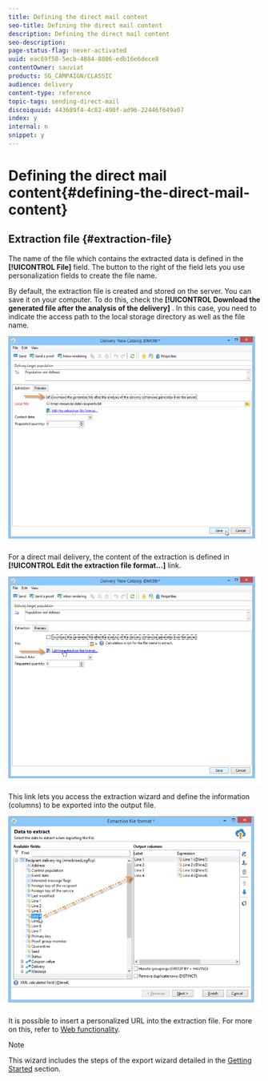 ```yaml
---
title: Defining the direct mail content
seo-title: Defining the direct mail content
description: Defining the direct mail content
seo-description: 
page-status-flag: never-activated
uuid: eac69f58-5ecb-4884-8806-edb16e6dece8
contentOwner: sauviat
products: SG_CAMPAIGN/CLASSIC
audience: delivery
content-type: reference
topic-tags: sending-direct-mail
discoiquuid: 443689f4-4c82-490f-ad96-22446f649a07
index: y
internal: n
snippet: y
---
```


# Defining the direct mail content{#defining-the-direct-mail-content}

## Extraction file {#extraction-file}

The name of the file which contains the extracted data is defined in the **[!UICONTROL File]** field. The button to the right of the field lets you use personalization fields to create the file name.

By default, the extraction file is created and stored on the server. You can save it on your computer. To do this, check the **[!UICONTROL Download the generated file after the analysis of the delivery]** . In this case, you need to indicate the access path to the local storage directory as well as the file name.

![](assets/s_ncs_user_mail_delivery_local_file.png)

For a direct mail delivery, the content of the extraction is defined in **[!UICONTROL Edit the extraction file format...]** link. 

![](assets/s_ncs_user_mail_delivery_format_link.png)

This link lets you access the extraction wizard and define the information (columns) to be exported into the output file. 

![](assets/s_ncs_user_mail_delivery_format_wz.png)

It is possible to insert a personalized URL into the extraction file. For more on this, refer to [Web functionality](../../web/using/publishing-a-web-form.md).

>[!NOTE]
>
>This wizard includes the steps of the export wizard detailed in the [Getting Started](../../platform/using/exporting-data.md#export-wizard) section.

